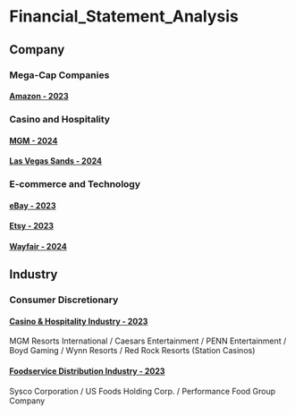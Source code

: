 # Financial_Statement_Analysis
## Company
### Mega-Cap Companies
#### [Amazon - 2023](Amazon_Analysis/Amazon_Analysis.pdf)
### Casino and Hospitality
#### [MGM - 2024](MGM_Analysis/MGM_Analysis.pdf)
#### [Las Vegas Sands - 2024](Sands_Analysis/Sands_Analysis.pdf)
### E-commerce and Technology
#### [eBay - 2023](eBay_Analysis/eBay_Analysis.pdf)
#### [Etsy - 2023](Etsy_Analysis/Etsy_Analysis.pdf)
#### [Wayfair - 2024](Wayfair_Analysis/Wayfair_Analysis.pdf)
## Industry
### Consumer Discretionary
#### [Casino & Hospitality Industry - 2023](Casino_Hospitability_Industry_Analysis/Casino_Hospitality_Industry_Analysis.pdf) 
MGM Resorts International / Caesars Entertainment / PENN Entertainment / Boyd Gaming / Wynn Resorts / Red Rock Resorts (Station Casinos)
#### [Foodservice Distribution Industry - 2023](Foodservice_Distribution_Industry_Analysis/Foodservice_Distribution_Industry_Analysis.pdf) 
Sysco Corporation / US Foods Holding Corp. / Performance Food Group Company
